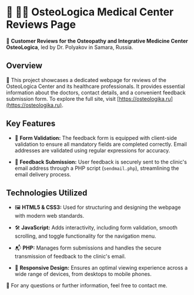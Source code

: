 # 🏥 👨‍⚕️ OsteoLogica Medical Center Reviews Page

🌟 **Customer Reviews for the Osteopathy and Integrative Medicine Center OsteoLogica**, led by Dr. Polyakov in Samara, Russia.

## Overview

📝 This project showcases a dedicated webpage for reviews of the OsteoLogica Center and its healthcare professionals. It provides essential information about the doctors, contact details, and a convenient feedback submission form. To explore the full site, visit [https://osteologika.ru](https://osteologika.ru).

## Key Features

-   🚦 **Form Validation:** The feedback form is equipped with client-side validation to ensure all mandatory fields are completed correctly. Email addresses are validated using regular expressions for accuracy.

-   📧 **Feedback Submission:** User feedback is securely sent to the clinic's email address through a PHP script (`sendmail.php`), streamlining the email delivery process.

## Technologies Utilized

-   🖼️ **HTML5 & CSS3:** Used for structuring and designing the webpage with modern web standards.

-   🛠️ **JavaScript:** Adds interactivity, including form validation, smooth scrolling, and toggle functionality for the navigation menu.

-   📬 **PHP:** Manages form submissions and handles the secure transmission of feedback to the clinic's email.

-   📱 **Responsive Design:** Ensures an optimal viewing experience across a wide range of devices, from desktops to mobile phones.

📧 For any questions or further information, feel free to contact me.
